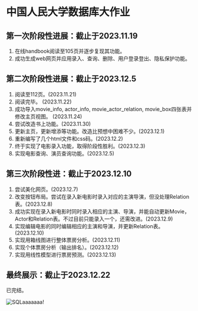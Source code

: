 # 中国人民大学数据库大作业
## 第一次阶段性进展：截止于2023.11.19
1. 在线handbook阅读至105页并逐步复现其功能。
2. 成功生成web网页并应用录入、查询、删除、用户登录登出、隐私保护功能。
## 第二次阶段性进展：截止于2023.12.5
1. 阅读至112页。(2023.11.21)
2. 阅读完毕。 (2023.11.22)
3. 成功导入movie_info, actor_info, movie_actor_relation, movie_box四张表并修改主页视图。 (2023.11.24)
4. 尝试改造书上功能。(2023.11.30)
5. 更新主页，更新增添等功能。改造比预想中困难不少。(2023.12.1)
6. 重新编写了几个html文件和css码。(2023.12.2)
7. 终于实现了电影录入功能，取得阶段性胜利。(2023.12.3)
8. 实现电影查询、演员查询功能。(2023.12.5)
## 第三次阶段性进：截止于2023.12.10
1. 尝试美化网页。(2023.12.7)
2. 改变按钮布局。尝试在录入新电影时录入对应的主演导演，但没处理Relation表。(2023.12.8)
3. 成功实现在录入新电影时同时录入相应的主演、导演，并能自动更新Movie，Actor和Relation表。不过目前只能录入一个，还需改进。(2023.12.9)
4. 实现编辑电影的同时编辑相应的主演和导演，并更新Relation表。(2023.12.10)
5. 实现用箱线图进行整体票房分析。(2023.12.11)
6. 实现个体票房分析（输出排名）。(2023.12.12)
7. 实现用线性模型进行票房预测。(2023.12.13)
## 最终展示：截止于2023.12.22
已完结。

![SQLaaaaaaa!](https://github.com/silver-cavalier/silver-cavalier.github.com/assets/150137255/06a46922-bbc1-4482-9785-940482d25578)
